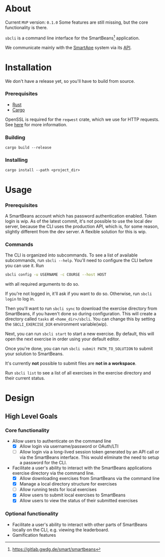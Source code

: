 # About

Current `MVP` version: `0.1.0`
Some features are still missing, but the core functionality is there.

`sbcli` is a command line interface for the SmartBeans[^sb_gitlab] application.

We communicate mainly with the [SmartApe](^https://gitlab.gwdg.de/smart/smartape-dokumentation/) system via its [API](https://gitlab.gwdg.de/smart/smartape-dokumentation/-/wikis/api).

# Installation

We don't have a release yet, so you'll have to build from source.

### Prerequisites

- [Rust](https://www.rust-lang.org/tools/install)
- [Cargo](https://doc.rust-lang.org/cargo/getting-started/installation.html)

OpenSSL is required for the `reqwest` crate, which we use for HTTP requests. See [here](https://docs.rs/reqwest/latest/reqwest/index.html#tls) for more information.

### Building

`cargo build --release`

### Installing
`cargo install --path <project_dir>`

# Usage

### Prerequisites

A SmartBeans account which has password authentication enabled. Token login is wip.
As of the latest commit, it's not possible to use the local dev server, because the CLI uses the production API, which is, for some reason, slightly different from the dev server. A flexible solution for this is wip.

### Commands

The CLI is organized into subcommands. To see a list of available subcommands, run `sbcli --help`.
You'll need to configure the CLI before you can use it. Run
```sh
sbcli config -u USERNAME -c COURSE --host HOST
```
 with all required arguments to do so.

If you're not logged in, it'll ask if you want to do so. Otherwise, run `sbcli login` to log in.

Then you'll want to run `sbcli sync` to download the exercise directory from SmartBeans, if you haven't done so during configuration. This will create a directory called `tasks` at `<home_dir>/sbcli`. You can change this by setting the `SBCLI_EXERCISE_DIR` environment variable(wip).

Next, you can run `sbcli start` to start a new exercise. By default, this will open the next exercise in order using your default editor.

Once you're done, you can run `sbcli submit PATH_TO_SOLUTION` to submit your solution to SmartBeans.

It's currently **not** possible to submit files are **not in a workspace**.

Run `sbcli list` to see a list of all exercises in the exercise directory and their current status.

# Design

## High Level Goals

### Core functionality

- Allow users to authenticate on the command line
  - [x] Allow login via username/password or OAuth/LTI
  - [ ] Allow login via a long-lived session token generated by an API call or via the SmartBeans interface. This would eliminate the need to setup a password for the CLI.
- Facilitate a user's ability to interact with the SmartBeans applications exercise directory via the command line.
  - [x] Allow downloading exercises from SmartBeans via the command line
  - [x] Manage a local directory structure for exercises
  - [ ] Allow running tests for local exercises
  - [x] Allow users to submit local exercises to SmartBeans
  - [x] Allow users to view the status of their submitted exercises

### Optional functionality

- Facilitate a user's ability to interact with other parts of SmartBeans locally on the CLI, e.g. viewing the leaderboard.
- Gamification features

[^sb_gitlab]: https://gitlab.gwdg.de/smart/smartbeans
